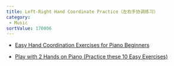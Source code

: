 ```yaml
---
title: Left-Right Hand Coordinate Practice（左右手协调练习）
category:
 - Music
sortValue: 170006
---
```


- [Easy Hand Coordination Exercises for Piano Beginners](https://www.youtube.com/watch?v=5GYgzD3ph5E)

- [Play with 2 Hands on Piano (Practice these 10 Easy Exercises)](https://www.youtube.com/watch?v=VXD0p_g_UTg)